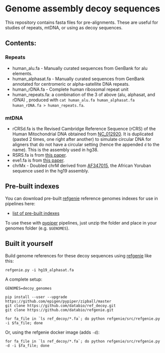 # Genome assembly decoy sequences

This repository contains fasta files for pre-alignments. These are useful for studies of repeats, mtDNA, or using as decoy sequences.

## Contents:

### Repeats

* human_alu.fa - Manually curated sequences from GenBank for alu elements.
* human_alphasat.fa - Manually curated sequences from GenBank annotated for centromeric or alpha-satellite DNA repeats.
* human_rDNA.fa - Complete human ribosomal repeat unit
* human_repeats.fa: a combination of the 3 of above (alu, alphasat, and rDNA) , produced with `cat human_alu.fa human_alphasat.fa human_rDNA.fa > human_repeats.fa`.

### mtDNA

* rCRSd.fa is the Revised Cambridge Reference Sequence (rCRS) of the Human Mitochondrial DNA obtained from [NC_012920](http://www.ncbi.nlm.nih.gov/nuccore/251831106). It is duplicated (pasted 2 times, one right after another) to simulate circular DNA for aligners that do not have a circular setting (hence the appended `d` to the name). This is the assembly used in hg38.
* RSRS.fa is from [this paper](http://dx.doi.org/10.1016/j.ajhg.2012.03.002).
* eve1.fa is from [this paper](http://dx.doi.org/10.1093/nar/gkm207).
* chrMx - Doubled chrM derived from [AF347015](http://www.ncbi.nlm.nih.gov/nuccore/13273284), the African Yoruban sequence used in the hg19 assembly.

## Pre-built indexes

You can download pre-built [refgenie](http://www.github.com/databio/refgenie) reference genomes indexes for use in pipelines here:

* [list of pre-built indexes](http://big.databio.org/refgenomes/)

To use these with [pypiper](http://www.databio.org/pypiper) pipelines, just unzip the folder and place in your genomes folder (e.g. `$GENOMES`).

## Built it yourself

Build genome references for these decoy sequences using [refgenie](http://github.com/databio/refgenie) like this:

```
refgenie.py -i hg19_alphasat.fa
```

A complete setup:

```
GENOMES=decoy_genomes

pip install --user --upgrade https://github.com/epigen/pypiper/zipball/master
git clone https://github.com/databio/ref_decoy.git
git clone https://github.com/databio/refgenie.git

for fa_file in `ls ref_decoy/*.fa`; do python refgenie/src/refgenie.py -i $fa_file; done
```

Or, using the refgenie docker image (adds `-d`):

```
for fa_file in `ls ref_decoy/*.fa`; do python refgenie/src/refgenie.py -d -i $fa_file; done
```

